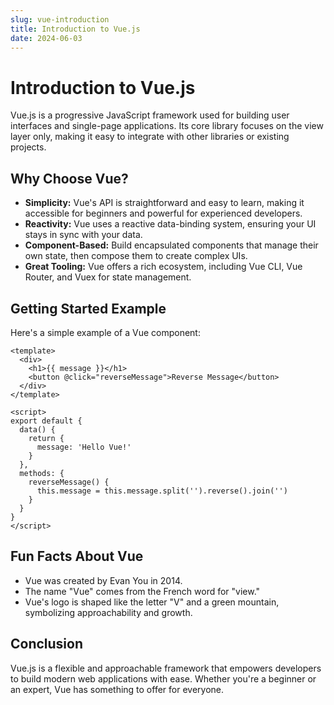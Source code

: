 ```yaml
---
slug: vue-introduction
title: Introduction to Vue.js
date: 2024-06-03
---
```


# Introduction to Vue.js

Vue.js is a progressive JavaScript framework used for building user interfaces and single-page applications. Its core library focuses on the view layer only, making it easy to integrate with other libraries or existing projects.

## Why Choose Vue?

- **Simplicity:** Vue's API is straightforward and easy to learn, making it accessible for beginners and powerful for experienced developers.
- **Reactivity:** Vue uses a reactive data-binding system, ensuring your UI stays in sync with your data.
- **Component-Based:** Build encapsulated components that manage their own state, then compose them to create complex UIs.
- **Great Tooling:** Vue offers a rich ecosystem, including Vue CLI, Vue Router, and Vuex for state management.

## Getting Started Example

Here's a simple example of a Vue component:

```vue
<template>
  <div>
    <h1>{{ message }}</h1>
    <button @click="reverseMessage">Reverse Message</button>
  </div>
</template>

<script>
export default {
  data() {
    return {
      message: 'Hello Vue!'
    }
  },
  methods: {
    reverseMessage() {
      this.message = this.message.split('').reverse().join('')
    }
  }
}
</script>
```

## Fun Facts About Vue

- Vue was created by Evan You in 2014.
- The name "Vue" comes from the French word for "view."
- Vue's logo is shaped like the letter "V" and a green mountain, symbolizing approachability and growth.

## Conclusion

Vue.js is a flexible and approachable framework that empowers developers to build modern web applications with ease. Whether you're a beginner or an expert, Vue has something to offer for everyone.
